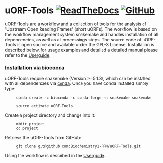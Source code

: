 # uORF-Tools [![ReadTheDocs](https://readthedocs.org/projects/uorf-tools/badge/?version=latest)](https://uorf-tools.readthedocs.io/en/latest/index.html) [![GitHub](https://img.shields.io/github/tag/anibunny12/uORF-Tools.svg)](https://github.com/anibunny12/uORF-Tools)
uORF-Tools are a workflow and a collection of tools for the analysis of 'Upstream Open Reading Frames' (short uORFs).
The workflow is based on the workflow management system snakemake and handles installation of all dependencies,
as well as all processings steps. The source code of uORF-Tools is open source and available under the GPL-3 License.
Installation is described below, for usage examples and detailed a detailed manual please refer to the [Userguide](https://uorf-tools.readthedocs.io/en/latest/index.html).

### <u>Installation via bioconda</u>

uORF-Tools require snakemake (Version >=5.1.3), which can be installed with all dependencies via [conda](https://conda.io/docs/install/quick.html). Once you have conda installed simply type:

         conda create -c bioconda -c conda-forge -n snakemake snakemake
         
         source activate uORF-Tools

Create a project directory and change into it:

         mkdir project
         cd project

Retrieve the uORF-Tools from GitHub:

         git clone git@github.com:Biochemistry1-FFM/uORF-Tools.git

Using the workflow is described in the [Userguide](https://uorf-tools.readthedocs.io/en/latest/index.html).
